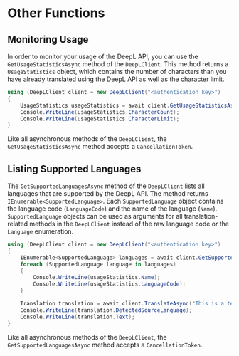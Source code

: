# Other Functions

## Monitoring Usage

In order to monitor your usage of the DeepL API, you can use the `GetUsageStatisticsAsync` method of the `DeepLClient`. This method returns a `UsageStatistics` object, which contains the number of characters than you have already translated using the DeepL API as well as the character limit.

```csharp
using (DeepLClient client = new DeepLClient("<authentication key>")
{
    UsageStatistics usageStatistics = await client.GetUsageStatisticsAsync();
    Console.WriteLine(usageStatistics.CharacterCount);
    Console.WriteLine(usageStatistics.CharacterLimit);
}
```

Like all asynchronous methods of the `DeepLClient`, the `GetUsageStatisticsAsync` method accepts a `CancellationToken`.

## Listing Supported Languages

The `GetSupportedLanguagesAsync` method of the `DeepLClient` lists all languages that are supported by the DeepL API. The method returns `IEnumerable<SupportedLanguage>`. Each `SupportedLanguage` object contains the language code (`LanguageCode`) and the name of the language (`Name`). `SupportedLanguage` objects can be used as arguments for all translation-related methods in the `DeepLClient` instead of the raw language code or the `Language` enumeration.

```csharp
using (DeepLClient client = new DeepLClient("<authentication key>")
{
    IEnumerable<SupportedLanguage> languages = await client.GetSupportedLanguagesAsync();
    foreach (SupportedLanguage language in languages)
    {
        Console.WriteLine(usageStatistics.Name);
        Console.WriteLine(usageStatistics.LanguageCode);
    }

    Translation translation = await client.TranslateAsync("This is a test sentence.", languages.First());
    Console.WriteLine(translation.DetectedSourceLanguage);
    Console.WriteLine(translation.Text);
}
```

Like all asynchronous methods of the `DeepLClient`, the `GetSupportedLanguagesAsync` method accepts a `CancellationToken`.
